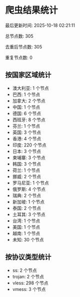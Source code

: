 # 爬虫结果统计

最后更新时间: 2025-10-18 02:21:11

总节点数: 305

去重后节点数: 305

重复节点数: 0

## 按国家区域统计

- 澳大利亚: 1 个节点
- 巴西: 1 个节点
- 加拿大: 2 个节点
- 中国: 1 个节点
- 德国: 6 个节点
- 西班牙: 8 个节点
- 芬兰: 1 个节点
- 英国: 3 个节点
- 香港: 4 个节点
- 印度: 220 个节点
- 日本: 3 个节点
- 柬埔寨: 3 个节点
- 韩国: 3 个节点
- 荷兰: 1 个节点
- 挪威: 2 个节点
- 罗马尼亚: 1 个节点
- 俄罗斯: 4 个节点
- 瑞典: 2 个节点
- 新加坡: 1 个节点
- 泰国: 2 个节点
- 土耳其: 3 个节点
- 台湾: 1 个节点
- 美国: 1 个节点
- 越南: 1 个节点
- 未知: 30 个节点

## 按协议类型统计

- ss: 2 个节点
- trojan: 2 个节点
- vless: 298 个节点
- vmess: 3 个节点
